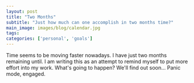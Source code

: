 ```yaml
---
layout: post
title: "Two Months"
subtitle: "Just how much can one accomplish in two months time?"
main_image: images/blog/calendar.jpg
tags:
categories: ['personal', 'goals']
---
```


Time seems to be moving faster nowadays. I have just two months remaining until. I am writing this as an attempt to remind myself to put more effort into my work. What's going to happen? We'll find out soon... Panic mode, engaged.
